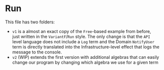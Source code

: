 # Run

This file has two folders:
- `v1` is a almost an exact copy of the `Free`-based example from before, just written in the `VariantF`/`Run` style. The only change is that the `API` level language does not include a `Log` term and the Domain `NotifyUser` term is directly translated into the Infrastructure-level effect that logs the message to the console.
- `v2` (WIP) extends the first version with additional algebras that can easily change our program by changing which algebra we use for a given term

